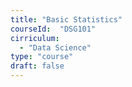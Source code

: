 ```yaml
---
title: "Basic Statistics" 
courseId:  "DSG101"
cirriculum: 
  - "Data Science"
type: "course"
draft: false
---
```


